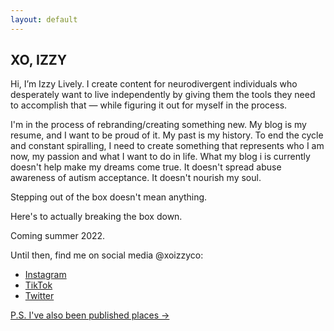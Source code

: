```yaml
---
layout: default
---
```

## XO, IZZY
Hi, I’m Izzy Lively. I create content for neurodivergent individuals who desperately want to live independently by giving them the tools they need to accomplish that — while figuring it out for myself in the process.

I'm in the process of rebranding/creating something new. My blog is my resume, and I want to be proud of it. My past is my history. To end the cycle and constant spiralling, I need to create something that represents who I am now, my passion and what I want to do in life. What my blog i is currently doesn't help make my dreams come true. It doesn't spread abuse awareness of autism acceptance. It doesn't nourish my soul.

Stepping out of the box doesn't mean anything.

Here's to actually breaking the box down.

Coming summer 2022.

Until then, find me on social media @xoizzyco:

* [Instagram](https://instagram.com/xoizzyco/)
* [TikTok](https://tiktok.com/@xoizzyco)
* [Twitter](https://twitter.com/xoizzyco)

[P.S. I've also been published places &rarr;](/tags/#press)
